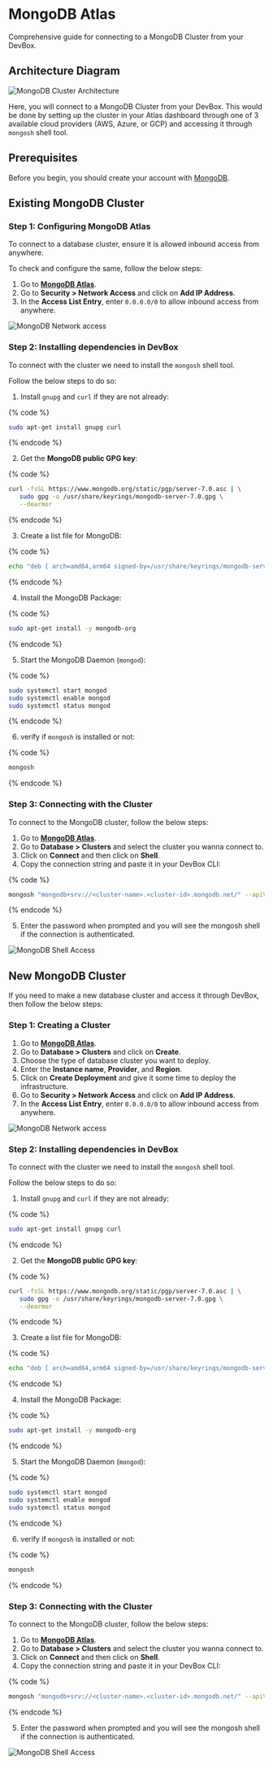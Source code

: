 # MongoDB Atlas

Comprehensive guide for connecting to a MongoDB Cluster from your DevBox.

## Architecture Diagram

![MongoDB Cluster Architecture](../../.gitbook/assets/mongodb-architecture.png)

Here, you will connect to a MongoDB Cluster from your DevBox. This would be done by setting up the cluster in your Atlas dashboard through one of 3 available cloud providers (AWS, Azure, or GCP) and accessing it through `mongosh` shell tool.

## Prerequisites

Before you begin, you should create your account with [MongoDB](https://account.mongodb.com/account/login).

## Existing MongoDB Cluster

### Step 1: Configuring MongoDB Atlas

To connect to a database cluster, ensure it is allowed inbound access from anywhere.

To check and configure the same, follow the below steps:

1. Go to **[MongoDB Atlas](https://cloud.mongodb.com/v2)**.
2. Go to **Security > Network Access** and click on **Add IP Address**.
3. In the **Access List Entry**, enter `0.0.0.0/0` to allow inbound access from anywhere.

![MongoDB Network access](../../.gitbook/assets/mongodb-network.png)

### Step 2: Installing dependencies in DevBox

To connect with the cluster we need to install the `mongosh` shell tool.

Follow the below steps to do so:

1. Install `gnupg` and `curl` if they are not already:

{% code %}
```bash
sudo apt-get install gnupg curl
```
{% endcode %}

2. Get the **MongoDB public GPG key**:

{% code %}
```bash
curl -fsSL https://www.mongodb.org/static/pgp/server-7.0.asc | \
   sudo gpg -o /usr/share/keyrings/mongodb-server-7.0.gpg \
   --dearmor
```
{% endcode %}

3. Create a list file for MongoDB:

{% code %}
```bash
echo "deb [ arch=amd64,arm64 signed-by=/usr/share/keyrings/mongodb-server-7.0.gpg ] https://repo.mongodb.org/apt/ubuntu jammy/mongodb-org/7.0 multiverse" | sudo tee /etc/apt/sources.list.d/mongodb-org-7.0.list
```
{% endcode %}

4. Install the MongoDB Package:

{% code %}
```bash
sudo apt-get install -y mongodb-org
```
{% endcode %}

5. Start the MongoDB Daemon (`mongod`):

{% code %}
```bash
sudo systemctl start mongod
sudo systemctl enable mongod
sudo systemctl status mongod
```
{% endcode %}

6. verify if `mongosh` is installed or not:

{% code %}
```bash
mongosh
```
{% endcode %}

### Step 3: Connecting with the Cluster

To connect to the MongoDB cluster, follow the below steps:

1. Go to **[MongoDB Atlas](https://cloud.mongodb.com/v2)**.
2. Go to **Database > Clusters** and select the cluster you wanna connect to.
3. Click on **Connect** and then click on **Shell**.
4. Copy the connection string and paste it in your DevBox CLI:

{% code %}
```bash
mongosh "mongodb+srv://<cluster-name>.<cluster-id>.mongodb.net/" --apiVersion 1 --username <user-name>
```
{% endcode %}

5. Enter the password when prompted and you will see the mongosh shell if the connection is authenticated.

![MongoDB Shell Access](../../.gitbook/assets/mongodb-access.png)

## New MongoDB Cluster

If you need to make a new database cluster and access it through DevBox, then follow the below steps:

### Step 1: Creating a Cluster

1. Go to **[MongoDB Atlas](https://cloud.mongodb.com/v2)**.
2. Go to **Database > Clusters** and click on **Create**.
3. Choose the type of database cluster you want to deploy.
4. Enter the **Instance name**, **Provider**, and **Region**.
5. Click on **Create Deployment** and give it some time to deploy the infrastructure.
6. Go to **Security > Network Access** and click on **Add IP Address**.
7. In the **Access List Entry**, enter `0.0.0.0/0` to allow inbound access from anywhere.

![MongoDB Network access](../../.gitbook/assets/mongodb-network.png)

### Step 2: Installing dependencies in DevBox

To connect with the cluster we need to install the `mongosh` shell tool.

Follow the below steps to do so:

1. Install `gnupg` and `curl` if they are not already:

{% code %}
```bash
sudo apt-get install gnupg curl
```
{% endcode %}

2. Get the **MongoDB public GPG key**:

{% code %}
```bash
curl -fsSL https://www.mongodb.org/static/pgp/server-7.0.asc | \
   sudo gpg -o /usr/share/keyrings/mongodb-server-7.0.gpg \
   --dearmor
```
{% endcode %}

3. Create a list file for MongoDB:

{% code %}
```bash
echo "deb [ arch=amd64,arm64 signed-by=/usr/share/keyrings/mongodb-server-7.0.gpg ] https://repo.mongodb.org/apt/ubuntu jammy/mongodb-org/7.0 multiverse" | sudo tee /etc/apt/sources.list.d/mongodb-org-7.0.list
```
{% endcode %}

4. Install the MongoDB Package:

{% code %}
```bash
sudo apt-get install -y mongodb-org
```
{% endcode %}

5. Start the MongoDB Daemon (`mongod`):

{% code %}
```bash
sudo systemctl start mongod
sudo systemctl enable mongod
sudo systemctl status mongod
```
{% endcode %}

6. verify if `mongosh` is installed or not:

{% code %}
```bash
mongosh
```
{% endcode %}

### Step 3: Connecting with the Cluster

To connect to the MongoDB cluster, follow the below steps:

1. Go to **[MongoDB Atlas](https://cloud.mongodb.com/v2)**.
2. Go to **Database > Clusters** and select the cluster you wanna connect to.
3. Click on **Connect** and then click on **Shell**.
4. Copy the connection string and paste it in your DevBox CLI:

{% code %}
```bash
mongosh "mongodb+srv://<cluster-name>.<cluster-id>.mongodb.net/" --apiVersion 1 --username <user-name>
```
{% endcode %}

5. Enter the password when prompted and you will see the mongosh shell if the connection is authenticated.

![MongoDB Shell Access](../../.gitbook/assets/mongodb-access.png)